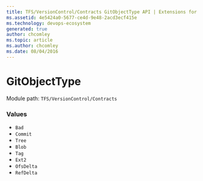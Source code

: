 ```yaml
---
title: TFS/VersionControl/Contracts GitObjectType API | Extensions for Azure DevOps Services
ms.assetid: 4e5424a0-5677-ce4d-9e48-2acd3ecf415e
ms.technology: devops-ecosystem
generated: true
author: chcomley
ms.topic: article
ms.author: chcomley
ms.date: 08/04/2016
---
```


# GitObjectType

Module path: `TFS/VersionControl/Contracts`

### Values

* `Bad` 
* `Commit` 
* `Tree` 
* `Blob` 
* `Tag` 
* `Ext2` 
* `OfsDelta` 
* `RefDelta` 
